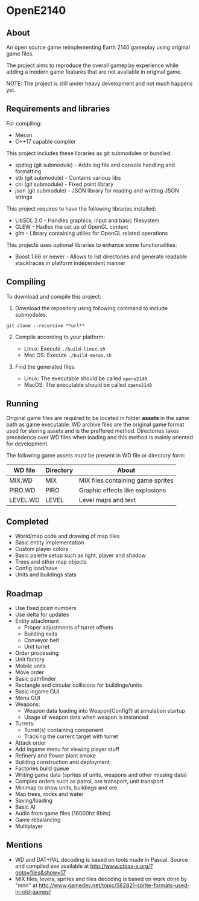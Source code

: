 # OpenE2140

## About
An open source game reimplementing Earth 2140 gameplay using original game files.

The project aims to reproduce the overall gameplay experience while adding a modern game features
that are not available in original game.

NOTE: The project is still under heavy development and not much happens yet.

## Requirements and libraries
For compiling:
- Meson
- C++17 capable compiler

This project includes these libraries as git submodules or bundled:
- spdlog (git submodule) - Adds log file and console handling and formatting
- stb (git submodule) - Contains various libs
- cnl (git submodule) - Fixed point library
- json (git submodule) - JSON library for reading and writting JSON strings

This project requires to have the following libraries installed:
- LibSDL 2.0 - Handles graphics, input and basic filesystem
- GLEW - Hadles the set up of OpenGL context
- glm - Library containing utilies for OpenGL related operations

This projects uses optional libraries to enhance some functionalities:
- Boost 1.66 or newer - Allows to list directories and generate readable stacktraces in platform independent manner

## Compiling
To download and compile this project:
1. Download the repository using following command to include submodules:
```
git clone --recursive **url**
```

2. Compile according to your platform:
    - Linux:
        Execute `./build-linux.sh`
    - Mac OS:
        Execute `./build-macos.sh`
        
3. Find the generated files:
    - Linux:
        The executable should be called `opene2140`
    - MacOS:
        The executable should be called `opene2140`

## Running
Original game files are required to be located in folder **assets** in the same path as game executable.
WD archive files are the original game format used for storing assets and is the preffered method.
Directories takes precedence over WD files when loading and this method is mainly oriented for development.

The following game assets must be present in WD file or directory form:

| WD file | Directory | About |
| --- | --- | --- |
| MIX.WD | MIX | MIX files containing game sprites |
| PIRO.WD | PIRO | Graphic effects like explosions |
| LEVEL.WD | LEVEL | Level maps and text |

## Completed
- World/map code and drawing of map tiles
- Basic entity implementation
- Custom player colors
- Basic palette setup such as light, player and shadow
- Trees and other map objects
- Config load/save
- Units and buildings stats

## Roadmap
- Use fixed point numbers
- Use delta for updates
- Entity attachment
    - Proper adjustments of turret offsets
    - Building exits
    - Conveyor belt
    - Unit turret
- Order processing
- Unit factory
- Mobile units
- Move order
- Basic pathfinder
- Rectangle and circular collisions for buildings/units 
- Basic ingame GUI
- Menu GUI
- Weapons:
    - Weapon data loading into Weapon(Config?) at simulation startup
    - Usage of weapon data when weapon is instanced
- Turrets:
    - Turret(s) containing component
    - Tracking the current target with turret
- Attack order
- Add ingame menu for viewing player stuff
- Refinery and Power plant smoke
- Building construction and deployment
- Factories build queue
- Writing game data (sprites of units, weapons and other missing data)
- Complex orders such as patrol, ore transport, unit transport
- Minimap to show units, buildings and ore
- Map trees, rocks and water
- Saving/loading
- Basic AI
- Audio from game files (16000hz 8bits)
- Game rebalancing
- Multiplayer

## Mentions
- WD and DAT+PAL decoding is based on tools made in Pascal. Source and compiled exe available at http://www.ctpax-x.org/?goto=files&show=17
- MIX files, levels, sprites and tiles decoding is based on work done by "mnn" at http://www.gamedev.net/topic/582821-sprite-formats-used-in-old-games/